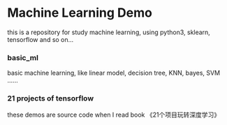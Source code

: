 # Machine Learning Demo
this is a repository for study machine learning, using python3, sklearn, tensorflow and so on...

### basic_ml
basic machine learning, like linear model, decision tree, KNN, bayes, SVM ......

### 21 projects of tensorflow
these demos are source code when I read book 《21个项目玩转深度学习》

